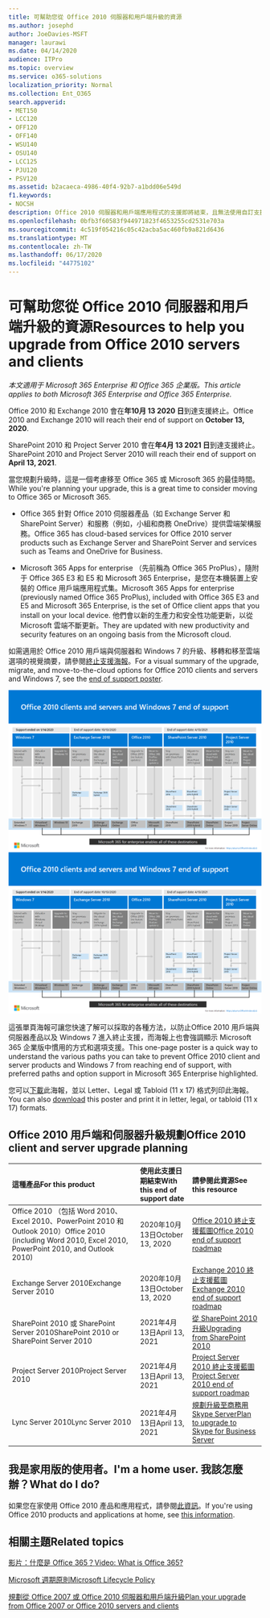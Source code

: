 ```yaml
---
title: 可幫助您從 Office 2010 伺服器和用戶端升級的資源
ms.author: josephd
author: JoeDavies-MSFT
manager: laurawi
ms.date: 04/14/2020
audience: ITPro
ms.topic: overview
ms.service: o365-solutions
localization_priority: Normal
ms.collection: Ent_O365
search.appverid:
- MET150
- LCC120
- OFF120
- OFF140
- WSU140
- OSU140
- LCC125
- PJU120
- PSV120
ms.assetid: b2acaeca-4986-40f4-92b7-a1bdd06e549d
f1.keywords:
- NOCSH
description: Office 2010 伺服器和用戶端應用程式的支援即將結束，且無法使用自訂支援協定。 請使用本文立即開始規劃升級。
ms.openlocfilehash: 0bfb3f60583f944971823f4653255cd2531e703a
ms.sourcegitcommit: 4c519f054216c05c42acba5ac460fb9a821d6436
ms.translationtype: MT
ms.contentlocale: zh-TW
ms.lasthandoff: 06/17/2020
ms.locfileid: "44775102"
---
```

# <a name="resources-to-help-you-upgrade-from-office-2010-servers-and-clients"></a><span data-ttu-id="b1a50-104">可幫助您從 Office 2010 伺服器和用戶端升級的資源</span><span class="sxs-lookup"><span data-stu-id="b1a50-104">Resources to help you upgrade from Office 2010 servers and clients</span></span>

<span data-ttu-id="b1a50-105">*本文適用于 Microsoft 365 Enterprise 和 Office 365 企業版。*</span><span class="sxs-lookup"><span data-stu-id="b1a50-105">*This article applies to both Microsoft 365 Enterprise and Office 365 Enterprise.*</span></span>

<span data-ttu-id="b1a50-106">Office 2010 和 Exchange 2010 會在**年10月 13 2020 日**到達支援終止。</span><span class="sxs-lookup"><span data-stu-id="b1a50-106">Office 2010 and Exchange 2010 will reach their end of support on **October 13, 2020**.</span></span> 

<span data-ttu-id="b1a50-107">SharePoint 2010 和 Project Server 2010 會在**年4月 13 2021 日**到達支援終止。</span><span class="sxs-lookup"><span data-stu-id="b1a50-107">SharePoint 2010 and Project Server 2010 will reach their end of support on **April 13, 2021**.</span></span>

<span data-ttu-id="b1a50-108">當您規劃升級時，這是一個考慮移至 Office 365 或 Microsoft 365 的最佳時間。</span><span class="sxs-lookup"><span data-stu-id="b1a50-108">While you're planning your upgrade, this is a great time to consider moving to Office 365 or Microsoft 365.</span></span> 

- <span data-ttu-id="b1a50-109">Office 365 針對 Office 2010 伺服器產品（如 Exchange Server 和 SharePoint Server）和服務（例如，小組和商務 OneDrive）提供雲端架構服務。</span><span class="sxs-lookup"><span data-stu-id="b1a50-109">Office 365 has cloud-based services for Office 2010 server products such as Exchange Server and SharePoint Server and services such as Teams and OneDrive for Business.</span></span> 

- <span data-ttu-id="b1a50-110">Microsoft 365 Apps for enterprise （先前稱為 Office 365 ProPlus），隨附于 Office 365 E3 和 E5 和 Microsoft 365 Enterprise，是您在本機裝置上安裝的 Office 用戶端應用程式集。</span><span class="sxs-lookup"><span data-stu-id="b1a50-110">Microsoft 365 Apps for enterprise (previously named Office 365 ProPlus), included with Office 365 E3 and E5 and Microsoft 365 Enterprise, is the set of Office client apps that you install on your local device.</span></span> <span data-ttu-id="b1a50-111">他們會以新的生產力和安全性功能更新，以從 Microsoft 雲端不斷更新。</span><span class="sxs-lookup"><span data-stu-id="b1a50-111">They are updated with new productivity and security features on an ongoing basis from the Microsoft cloud.</span></span>

<span data-ttu-id="b1a50-112">如需適用於 Office 2010 用戶端與伺服器和 Windows 7 的升級、移轉和移至雲端選項的視覺摘要，請參閱[終止支援海報](./media/upgrade-from-office-2010-servers-and-products/Office2010Windows7EndOfSupport.pdf)。</span><span class="sxs-lookup"><span data-stu-id="b1a50-112">For a visual summary of the upgrade, migrate, and move-to-the-cloud options for Office 2010 clients and servers and Windows 7, see the [end of support poster](./media/upgrade-from-office-2010-servers-and-products/Office2010Windows7EndOfSupport.pdf).</span></span>

<span data-ttu-id="b1a50-113">[![Office 2010 用戶端與伺服器和 Windows 7 終止支援海報的影像](./media/upgrade-from-office-2010-servers-and-products/office2010-windows7-end-of-support.png)](./media/upgrade-from-office-2010-servers-and-products/Office2010Windows7EndOfSupport.pdf)</span><span class="sxs-lookup"><span data-stu-id="b1a50-113">[![Image for the end of support for Office 2010 clients and servers and Windows 7 poster](./media/upgrade-from-office-2010-servers-and-products/office2010-windows7-end-of-support.png)](./media/upgrade-from-office-2010-servers-and-products/Office2010Windows7EndOfSupport.pdf)</span></span>

<span data-ttu-id="b1a50-114">這張單頁海報可讓您快速了解可以採取的各種方法，以防止Office 2010 用戶端與伺服器產品以及 Windows 7 進入終止支援，而海報上也會強調顯示 Microsoft 365 企業版中慣用的方式和選項支援。</span><span class="sxs-lookup"><span data-stu-id="b1a50-114">This one-page poster is a quick way to understand the various paths you can take to prevent Office 2010 client and server products and Windows 7 from reaching end of support, with preferred paths and option support in Microsoft 365 Enterprise highlighted.</span></span>

<span data-ttu-id="b1a50-115">您可以[下載](https://github.com/MicrosoftDocs/microsoft-365-docs/raw/public/microsoft-365/media/migration-microsoft-365-enterprise-workload/Office2010Windows7EndOfSupport.pdf)此海報，並以 Letter、Legal 或 Tabloid (11 x 17) 格式列印此海報。</span><span class="sxs-lookup"><span data-stu-id="b1a50-115">You can also [download](https://github.com/MicrosoftDocs/microsoft-365-docs/raw/public/microsoft-365/media/migration-microsoft-365-enterprise-workload/Office2010Windows7EndOfSupport.pdf) this poster and print it in letter, legal, or tabloid (11 x 17) formats.</span></span>
      
## <a name="office-2010-client-and-server-upgrade-planning"></a><span data-ttu-id="b1a50-116">Office 2010 用戶端和伺服器升級規劃</span><span class="sxs-lookup"><span data-stu-id="b1a50-116">Office 2010 client and server upgrade planning</span></span>
  
|<span data-ttu-id="b1a50-117">**這種產品**</span><span class="sxs-lookup"><span data-stu-id="b1a50-117">**For this product**</span></span>|<span data-ttu-id="b1a50-118">**使用此支援日期結束**</span><span class="sxs-lookup"><span data-stu-id="b1a50-118">**With this end of support date**</span></span>|<span data-ttu-id="b1a50-119">**請參閱此資源**</span><span class="sxs-lookup"><span data-stu-id="b1a50-119">**See this resource**</span></span>|
|:-----|:-----|:-----|
|<span data-ttu-id="b1a50-120">Office 2010 （包括 Word 2010、Excel 2010、PowerPoint 2010 和 Outlook 2010）</span><span class="sxs-lookup"><span data-stu-id="b1a50-120">Office 2010 (including Word 2010, Excel 2010, PowerPoint 2010, and Outlook 2010)</span></span>  <br/> | <span data-ttu-id="b1a50-121">2020年10月13日</span><span class="sxs-lookup"><span data-stu-id="b1a50-121">October 13, 2020</span></span> |[<span data-ttu-id="b1a50-122">Office 2010 終止支援藍圖</span><span class="sxs-lookup"><span data-stu-id="b1a50-122">Office 2010 end of support roadmap</span></span>](https://docs.microsoft.com/DeployOffice/office-2010-end-support-roadmap) <br/> |
|<span data-ttu-id="b1a50-123">Exchange Server 2010</span><span class="sxs-lookup"><span data-stu-id="b1a50-123">Exchange Server 2010</span></span>  <br/> | <span data-ttu-id="b1a50-124">2020年10月13日</span><span class="sxs-lookup"><span data-stu-id="b1a50-124">October 13, 2020</span></span>  |[<span data-ttu-id="b1a50-125">Exchange 2010 終止支援藍圖</span><span class="sxs-lookup"><span data-stu-id="b1a50-125">Exchange 2010 end of support roadmap</span></span>](exchange-2010-end-of-support.md) <br/> |
|<span data-ttu-id="b1a50-126">SharePoint 2010 或 SharePoint Server 2010</span><span class="sxs-lookup"><span data-stu-id="b1a50-126">SharePoint 2010 or SharePoint Server 2010</span></span>  <br/> | <span data-ttu-id="b1a50-127">2021年4月13日</span><span class="sxs-lookup"><span data-stu-id="b1a50-127">April 13, 2021</span></span> |[<span data-ttu-id="b1a50-128">從 SharePoint 2010 升級</span><span class="sxs-lookup"><span data-stu-id="b1a50-128">Upgrading from SharePoint 2010</span></span>](upgrade-from-sharepoint-2010.md) <br/> |
|<span data-ttu-id="b1a50-129">Project Server 2010</span><span class="sxs-lookup"><span data-stu-id="b1a50-129">Project Server 2010</span></span> <br/> | <span data-ttu-id="b1a50-130">2021年4月13日</span><span class="sxs-lookup"><span data-stu-id="b1a50-130">April 13, 2021</span></span> | [<span data-ttu-id="b1a50-131">Project Server 2010 終止支援藍圖</span><span class="sxs-lookup"><span data-stu-id="b1a50-131">Project Server 2010 end of support roadmap</span></span>](project-server-2010-end-of-support.md) <br/> |
|<span data-ttu-id="b1a50-132">Lync Server 2010</span><span class="sxs-lookup"><span data-stu-id="b1a50-132">Lync Server 2010</span></span> <br/> | <span data-ttu-id="b1a50-133">2021年4月13日</span><span class="sxs-lookup"><span data-stu-id="b1a50-133">April 13, 2021</span></span> | [<span data-ttu-id="b1a50-134">規劃升級至商務用 Skype Server</span><span class="sxs-lookup"><span data-stu-id="b1a50-134">Plan to upgrade to Skype for Business Server</span></span>](https://docs.microsoft.com/skypeforbusiness/plan-your-deployment/upgrade) <br/> |
    
## <a name="im-a-home-user-what-do-i-do"></a><span data-ttu-id="b1a50-135">我是家用版的使用者。</span><span class="sxs-lookup"><span data-stu-id="b1a50-135">I'm a home user.</span></span> <span data-ttu-id="b1a50-136">我該怎麼辦？</span><span class="sxs-lookup"><span data-stu-id="b1a50-136">What do I do?</span></span>

<span data-ttu-id="b1a50-137">如果您在家使用 Office 2010 產品和應用程式，請參閱[此資訊](plan-upgrade-previous-versions-office.md#im-a-home-user-what-do-i-do)。</span><span class="sxs-lookup"><span data-stu-id="b1a50-137">If you're using Office 2010 products and applications at home, see [this information](plan-upgrade-previous-versions-office.md#im-a-home-user-what-do-i-do).</span></span>

## <a name="related-topics"></a><span data-ttu-id="b1a50-138">相關主題</span><span class="sxs-lookup"><span data-stu-id="b1a50-138">Related topics</span></span>

[<span data-ttu-id="b1a50-139">影片：什麼是 Office 365？</span><span class="sxs-lookup"><span data-stu-id="b1a50-139">Video: What is Office 365?</span></span>](https://support.office.com/article/847caf12-2589-452c-8aca-1c009797678b.aspx)
  
[<span data-ttu-id="b1a50-140">Microsoft 週期原則</span><span class="sxs-lookup"><span data-stu-id="b1a50-140">Microsoft Lifecycle Policy</span></span>](https://go.microsoft.com/fwlink/?linkid=865200)

[<span data-ttu-id="b1a50-141">規劃從 Office 2007 或 Office 2010 伺服器和用戶端升級</span><span class="sxs-lookup"><span data-stu-id="b1a50-141">Plan your upgrade from Office 2007 or Office 2010 servers and clients</span></span>](plan-upgrade-previous-versions-office.md)

